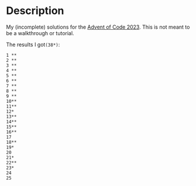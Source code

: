 
# Description

My (incomplete) solutions for the [Advent of Code 2023](https://adventofcode.com/2023). This is not meant to be a walkthrough or tutorial.

The results I got```(38*)```:
```
1 **
2 **
3 **
4 **
5 **
6 **
7 **
8 **
9 **
10**
11**
12*
13**
14**
15**
16**
17
18**
19*
20
21*
22**
23*
24
25
```
